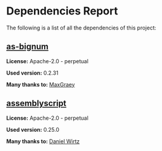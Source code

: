 # Dependencies Report

The following is a list of all the dependencies of this project:
## [as-bignum](https://github.com/MaxGraey/as-bignum.git)

**License:** Apache-2.0 - perpetual

**Used version:** 0.2.31

**Many thanks to:** [MaxGraey](maxgraey@gmail.com)

## [assemblyscript](git+https://github.com/AssemblyScript/assemblyscript.git)

**License:** Apache-2.0 - perpetual

**Used version:** 0.25.0

**Many thanks to:** [Daniel Wirtz](dcode+assemblyscript@dcode.io)


